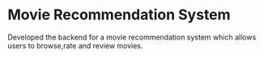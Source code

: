# Movie Recommendation System
Developed the backend for a movie recommendation system which allows users to browse,rate and review movies.
